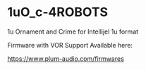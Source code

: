 # 1uO_c-4ROBOTS
1u Ornament and Crime for Intellijel 1u format

Firmware with VOR Support Available here:

https://www.plum-audio.com/firmwares

